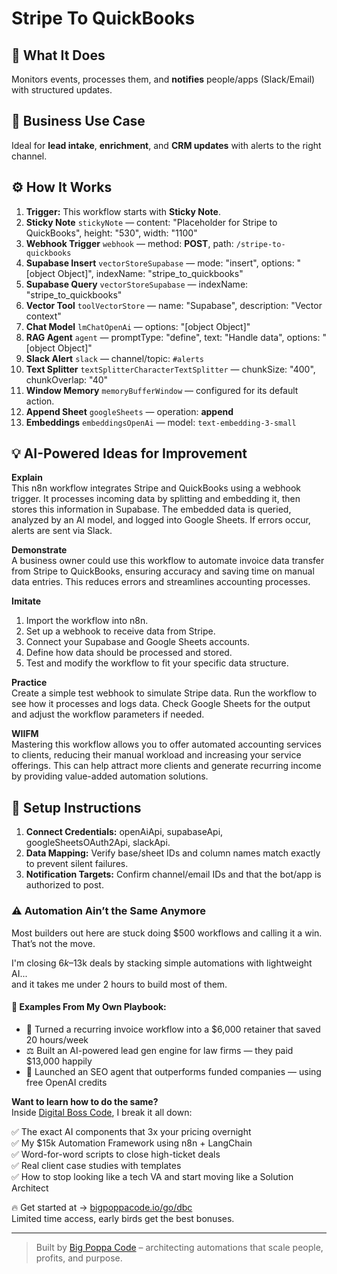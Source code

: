 # Stripe To QuickBooks
  ## 🚀 What It Does
  Monitors events, processes them, and **notifies** people/apps (Slack/Email) with structured updates.
  
  ## 💼 Business Use Case
  Ideal for **lead intake**, **enrichment**, and **CRM updates** with alerts to the right channel.
  
  ## ⚙️ How It Works
  1. **Trigger:** This workflow starts with **Sticky Note**.
  2. **Sticky Note** `stickyNote` — content: "Placeholder for Stripe to QuickBooks", height: "530", width: "1100"
3. **Webhook Trigger** `webhook` — method: **POST**, path: `/stripe-to-quickbooks`
4. **Supabase Insert** `vectorStoreSupabase` — mode: "insert", options: "[object Object]", indexName: "stripe_to_quickbooks"
5. **Supabase Query** `vectorStoreSupabase` — indexName: "stripe_to_quickbooks"
6. **Vector Tool** `toolVectorStore` — name: "Supabase", description: "Vector context"
7. **Chat Model** `lmChatOpenAi` — options: "[object Object]"
8. **RAG Agent** `agent` — promptType: "define", text: "Handle data", options: "[object Object]"
9. **Slack Alert** `slack` — channel/topic: `#alerts`
10. **Text Splitter** `textSplitterCharacterTextSplitter` — chunkSize: "400", chunkOverlap: "40"
11. **Window Memory** `memoryBufferWindow` — configured for its default action.
12. **Append Sheet** `googleSheets` — operation: **append**
13. **Embeddings** `embeddingsOpenAi` — model: `text-embedding-3-small`
  
  ## 💡 AI-Powered Ideas for Improvement
  **Explain**  
This n8n workflow integrates Stripe and QuickBooks using a webhook trigger. It processes incoming data by splitting and embedding it, then stores this information in Supabase. The embedded data is queried, analyzed by an AI model, and logged into Google Sheets. If errors occur, alerts are sent via Slack.

**Demonstrate**  
A business owner could use this workflow to automate invoice data transfer from Stripe to QuickBooks, ensuring accuracy and saving time on manual data entries. This reduces errors and streamlines accounting processes.

**Imitate**  
1. Import the workflow into n8n.
2. Set up a webhook to receive data from Stripe.
3. Connect your Supabase and Google Sheets accounts.
4. Define how data should be processed and stored.
5. Test and modify the workflow to fit your specific data structure.

**Practice**  
Create a simple test webhook to simulate Stripe data. Run the workflow to see how it processes and logs data. Check Google Sheets for the output and adjust the workflow parameters if needed.

**WIIFM**  
Mastering this workflow allows you to offer automated accounting services to clients, reducing their manual workload and increasing your service offerings. This can help attract more clients and generate recurring income by providing value-added automation solutions.
  
  ## 🔧 Setup Instructions
  1. **Connect Credentials:** openAiApi, supabaseApi, googleSheetsOAuth2Api, slackApi.
2. **Data Mapping:** Verify base/sheet IDs and column names match exactly to prevent silent failures.
3. **Notification Targets:** Confirm channel/email IDs and that the bot/app is authorized to post.
  
### ⚠️ Automation Ain’t the Same Anymore

Most builders out here are stuck doing $500 workflows and calling it a win.  
That’s not the move.  

I'm closing $6k–$13k deals by stacking simple automations with lightweight AI...  
and it takes me under 2 hours to build most of them.

#### 🧠 Examples From My Own Playbook:
- 🔁 Turned a recurring invoice workflow into a $6,000 retainer that saved 20 hours/week  
- ⚖️ Built an AI-powered lead gen engine for law firms — they paid $13,000 happily  
- 🚀 Launched an SEO agent that outperforms funded companies — using free OpenAI credits  

**Want to learn how to do the same?**  
Inside [Digital Boss Code](https://bigpoppacode.io/go/dbc), I break it all down:

✅ The exact AI components that 3x your pricing overnight  
✅ My $15k Automation Framework using n8n + LangChain  
✅ Word-for-word scripts to close high-ticket deals  
✅ Real client case studies with templates  
✅ How to stop looking like a tech VA and start moving like a Solution Architect  

🔥 Get started at → [bigpoppacode.io/go/dbc](https://bigpoppacode.io/go/dbc)  
Limited time access, early birds get the best bonuses.

---
> Built by [Big Poppa Code](https://bigpoppacode.io) – architecting automations that scale people, profits, and purpose.
  